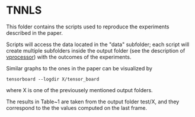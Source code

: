 # TNNLS

This folder contains the scripts used to reproduce the experiments described in the paper.

Scripts will access the data located in the "data" subfolder; each script will create multiple 
subfolders inside the output folder (see the description of [vprocessor](https://github.com/alessandro-betti/see/blob/master/videomotion/README.md#vprocessor)) with the outcomes of the experiments.

Similar graphs to the ones in the paper can be visualized by 

    tensorboard --logdir X/tensor_board

where X is one of the previousely mentioned output folders.

The results in Table~1 are taken from the output folder test/X, and they correspond to the 
the values computed on the last frame.

